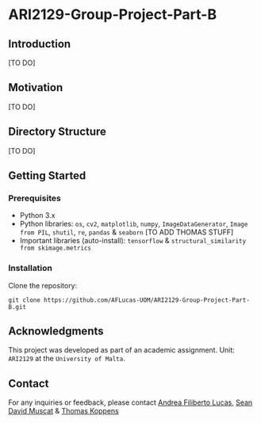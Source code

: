 # ARI2129-Group-Project-Part-B

## Introduction

[TO DO]
  
## Motivation

[TO DO]

## Directory Structure

[TO DO]

## Getting Started

### Prerequisites

- Python 3.x
- Python libraries: `os`, `cv2`, `matplotlib`, `numpy`, `ImageDataGenerator`, `Image from PIL`, `shutil`, `re`, `pandas` & `seaborn` [TO ADD THOMAS STUFF]
- Important libraries (auto-install): `tensorflow` & `structural_similarity from skimage.metrics`

### Installation

Clone the repository:
   ```
   git clone https://github.com/AFLucas-UOM/ARI2129-Group-Project-Part-B.git
   ```

## Acknowledgments

This project was developed as part of an academic assignment. Unit: `ARI2129` at the `University of Malta`.

## Contact

For any inquiries or feedback, please contact [Andrea Filiberto Lucas](mailto:andrea.f.lucas.22@um.edu.mt), [Sean David Muscat](mailto:sean.muscat.22@um.edu.mt) & [Thomas Koppens](mailto:thomas.koppens.22@um.edu.mt)
